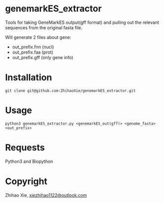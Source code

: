 # genemarkES\_extractor

Tools for taking GeneMarkES output(gff format) and pulling out the relevant sequences from the original fasta file. 

Will generate 2 files about gene:

+ out_prefix.fnn (nucl)
+ out_prefix.faa (prot)
+ out_prefix.gff (only gene info)


# Installation

`git clone git@github.com:ZhihaoXie/genemarkES_extractor.git`


# Usage

```
python3 genemarkES_extractor.py <genemarkES_out(gff)> <genome_fasta> <out_prefix>
```

# Requests

Python3 and Biopython


# Copyright

Zhihao Xie, xiezhihao1122@outlook.com
